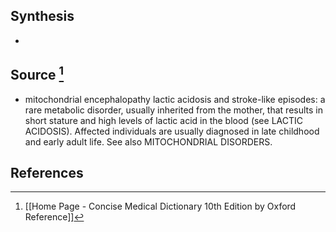 ## Synthesis
- 
## Source [^1]
- mitochondrial encephalopathy lactic acidosis and stroke-like episodes: a rare metabolic disorder, usually inherited from the mother, that results in short stature and high levels of lactic acid in the blood (see LACTIC ACIDOSIS). Affected individuals are usually diagnosed in late childhood and early adult life. See also MITOCHONDRIAL DISORDERS.
## References

[^1]: [[Home Page - Concise Medical Dictionary 10th Edition by Oxford Reference]]